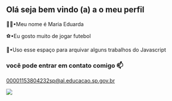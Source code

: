 ## Olá seja bem vindo (a) a o meu perfil

👋🏽•Meu nome é Maria Eduarda

⚽•Eu gosto muito de jogar futebol

📂•Uso esse espaço para arquivar alguns trabalhos do Javascript

### você pode entrar em contato comigo 📫

00001153804232sp@al.educacao.sp.gov.br

![](https://tenor.com/bhcve.gif)

